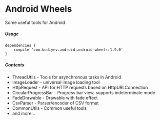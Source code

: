 # Android Wheels
Some useful tools for Android
##### Usage
```
dependencies {
    compile 'com.budiyev.android:android-wheels:1.9.0'
}
```
##### Contents
* ThreadUtils - Tools for asynchronous tasks in Android
* ImageLoader - universal image loading tool
* HttpRequest - API for HTTP requests based on HttpURLConnection
* CircularProgressBar - Progress bar view, supports indeterminate mode
* FadeDrawable - Drawable with fade effect
* CsvParser - Parser/encoder of CSV format
* CommonUtils - Common useful tools
* and more...
